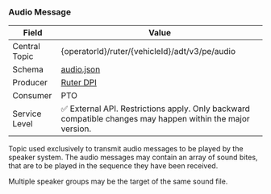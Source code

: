 ### Audio Message
| Field         | Value                                                                                                     |
|---------------|-----------------------------------------------------------------------------------------------------------|
| Central Topic | {operatorId}/ruter/{vehicleId}/adt/v3/pe/audio                                                            |
| Schema        | [ audio.json ](json-schemas/pe/audio/audio.json)                                                          |
| Producer      | [Ruter DPI](https://github.com/orgs/RuterNo/teams/dpi-team)                                               |
| Consumer      | PTO                                                                                                       |
| Service Level | ✅ External API. Restrictions apply. Only backward compatible changes may happen within the major version. |

Topic used exclusively to transmit audio messages to be played by the speaker system. The audio messages may contain an 
array of sound bites, that are to be played in the sequence they have been received.

Multiple speaker groups may be the target of the same sound file.
